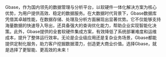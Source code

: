 Gbase，作为国内领先的数据管理与分析平台，以软硬件一体化解决方案为核心优势，为用户提供高效、稳定的数据服务。在大数据时代背景下，Gbase数据库凭借其卓越性能，在数据存储、处理及分析方面展现出显著优势。它不仅能够支持海量数据的快速导入导出，还具备强大的查询优化能力，帮助企业实现智能化决策。此外，Gbase提供的全套软硬件集成方案，有效降低了系统部署难度和运维成本，提升了整体运行效率。无论是企业级应用还是复杂业务场景，Gbase都能提供定制化服务，助力客户挖掘数据潜力，创造更大商业价值。选择Gbase，就是选择了更智能、更高效的未来！
